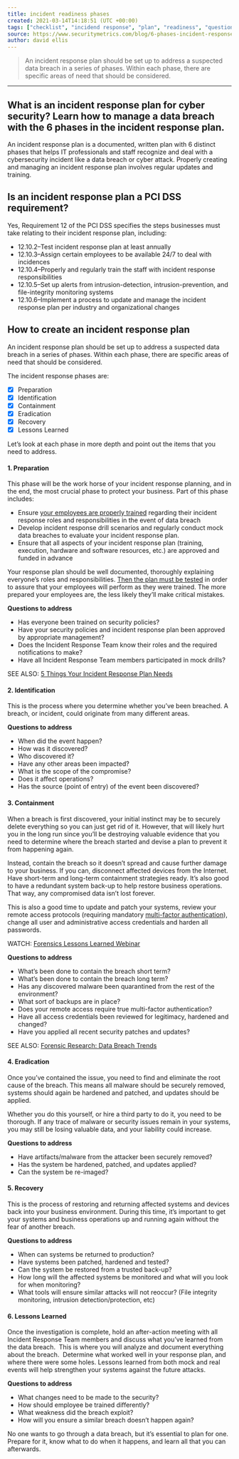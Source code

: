 ```yaml
---
title: incident readiness phases
created: 2021-03-14T14:18:51 (UTC +00:00)
tags: ["checklist", "incidend response", "plan", "readiness", "questions"]
source: https://www.securitymetrics.com/blog/6-phases-incident-response-plan
author: david ellis
---
```


> An incident response plan should be set up to address a suspected data breach in a series of phases. Within each phase, there are specific areas of need that should be considered.

---
## What is an incident response plan for cyber security? Learn how to manage a data breach with the 6 phases in the incident response plan. 

An incident response plan is a documented, written plan with 6 distinct phases that helps IT professionals and staff recognize and deal with a cybersecurity incident like a data breach or cyber attack. Properly creating and managing an incident response plan involves regular updates and training. 

## Is an incident response plan a PCI DSS requirement?

Yes, Requirement 12 of the PCI DSS specifies the steps businesses must take relating to their incident response plan, including: 

- 12.10.2–Test incident response plan at least annually
- 12.10.3–Assign certain employees to be available 24/7 to deal with incidences 
- 12.10.4–Properly and regularly train the staff with incident response responsibilities
- 12.10.5–Set up alerts from intrusion-detection, intrusion-prevention, and file-integrity monitoring systems
- 12.10.6–Implement a process to update and manage the incident response plan per industry and organizational changes

## How to create an incident response plan 

An incident response plan should be set up to address a suspected data breach in a series of phases. Within each phase, there are specific areas of need that should be considered.

The incident response phases are:

- [X]  Preparation
- [X]  Identification
- [X]  Containment
- [X]  Eradication
- [X]  Recovery
- [X]  Lessons Learned

Let’s look at each phase in more depth and point out the items that you need to address.

#### **1\. Preparation**

This phase will be the work horse of your incident response planning, and in the end, the most crucial phase to protect your business. Part of this phase includes:

- Ensure [your employees are properly trained](https://www.securitymetrics.com/security-training) regarding their incident response roles and responsibilities in the event of data breach
- Develop incident response drill scenarios and regularly conduct mock data breaches to evaluate your incident response plan.
- Ensure that all aspects of your incident response plan (training, execution, hardware and software resources, etc.) are approved and funded in advance

Your response plan should be well documented, thoroughly explaining everyone’s roles and responsibilities. [Then the plan must be tested](https://www.securitymetrics.com/blog/employee-data-security-training-tabletop-exercises) in order to assure that your employees will perform as they were trained. The more prepared your employees are, the less likely they’ll make critical mistakes.

 **Questions to address**

- Has everyone been trained on security policies?
- Have your security policies and incident response plan been approved by appropriate management?
- Does the Incident Response Team know their roles and the required notifications to make?
- Have all Incident Response Team members participated in mock drills?

SEE ALSO: [5 Things Your Incident Response Plan Needs](https://www.securitymetrics.com/blog/5-things-your-incident-response-plan-needs)

#### **2\. Identification**

This is the process where you determine whether you’ve been breached. A breach, or incident, could originate from many different areas.

 **Questions to address**

- When did the event happen?
- How was it discovered?
- Who discovered it?
- Have any other areas been impacted?
- What is the scope of the compromise?
- Does it affect operations?
- Has the source (point of entry) of the event been discovered?

#### **3\. Containment**

When a breach is first discovered, your initial instinct may be to securely delete everything so you can just get rid of it. However, that will likely hurt you in the long run since you’ll be destroying valuable evidence that you need to determine where the breach started and devise a plan to prevent it from happening again.

Instead, contain the breach so it doesn’t spread and cause further damage to your business. If you can, disconnect affected devices from the Internet. Have short-term and long-term containment strategies ready. It’s also good to have a redundant system back-up to help restore business operations. That way, any compromised data isn’t lost forever.

This is also a good time to update and patch your systems, review your remote access protocols (requiring mandatory [multi-factor authentication](https://www.securitymetrics.com/blog/new-multi-factor-authentication-clarification-and-supplement-principles-you-should-know)), change all user and administrative access credentials and harden all passwords.

WATCH: [Forensics Lessons Learned Webinar](http://info.securitymetrics.com/2017-forensics-webinar)

 **Questions to address**

- What’s been done to contain the breach short term?
- What’s been done to contain the breach long term?
- Has any discovered malware been quarantined from the rest of the environment?
- What sort of backups are in place?
- Does your remote access require true multi-factor authentication?
- Have all access credentials been reviewed for legitimacy, hardened and changed?
- Have you applied all recent security patches and updates?

SEE ALSO: [Forensic Research: Data Breach Trends](https://www.securitymetrics.com/blog/2017-pci-dss-data-breach-trends)

#### **4\. Eradication**

Once you’ve contained the issue, you need to find and eliminate the root cause of the breach. This means all malware should be securely removed, systems should again be hardened and patched, and updates should be applied.

Whether you do this yourself, or hire a third party to do it, you need to be thorough. If any trace of malware or security issues remain in your systems, you may still be losing valuable data, and your liability could increase.

 **Questions to address**

- Have artifacts/malware from the attacker been securely removed?
- Has the system be hardened, patched, and updates applied?
- Can the system be re-imaged?

#### **5\. Recovery**

This is the process of restoring and returning affected systems and devices back into your business environment. During this time, it’s important to get your systems and business operations up and running again without the fear of another breach.

 **Questions to address**

- When can systems be returned to production?
- Have systems been patched, hardened and tested?
- Can the system be restored from a trusted back-up?
- How long will the affected systems be monitored and what will you look for when monitoring?
- What tools will ensure similar attacks will not reoccur? (File integrity monitoring, intrusion detection/protection, etc)


#### **6\. Lessons Learned**

Once the investigation is complete, hold an after-action meeting with all Incident Response Team members and discuss what you’ve learned from the data breach.  This is where you will analyze and document everything about the breach.  Determine what worked well in your response plan, and where there were some holes. Lessons learned from both mock and real events will help strengthen your systems against the future attacks.

 **Questions to address**

- What changes need to be made to the security?
- How should employee be trained differently?
- What weakness did the breach exploit?
- How will you ensure a similar breach doesn’t happen again?

No one wants to go through a data breach, but it’s essential to plan for one. Prepare for it, know what to do when it happens, and learn all that you can afterwards.

